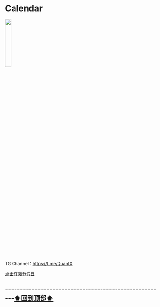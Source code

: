 # Calendar
<a href="https://t.me/GodMoliibot"><img src="https://raw.githubusercontent.com/Moli-X/Resources/main/Icon/Image/Hello.gif" width="20%" height="20%"></a>

TG Channel：https://t.me/QuantX

[点击订阅节假日](webcal:https://calendars.icloud.com/holidays/cn_zh.ics)


## ------------------------------------------------------[⬆️回到顶部⬆️](#readme)	
